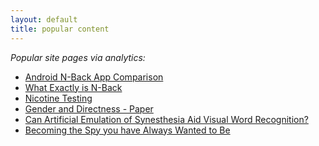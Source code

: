 ```yaml
---
layout: default
title: popular content
---
```


<p><em>Popular site pages via analytics:</em></p>

<ul>
	<li><a href="/main/2011/8/10/android-n-back-app-comparison.html">Android N-Back App Comparison</a></li>
	<li><a href="/main/2011/8/9/what-exactly-is-n-back.html">What Exactly is N-Back</a></li>
	<li><a href="/experiments/2012/12/26/nicotine.html">Nicotine Testing</a></li>
	<li><a href="/writing/2012/03/11/gender-and-directness-paper.html">Gender and Directness - Paper</a></li>
	<li><a href="/writing/2011/06/02/can-artificial-emulation-of-synesthesia-paper.html">Can Artificial Emulation of Synesthesia Aid Visual Word Recognition?</a></li>
	<li><a href="/writing/2012/04/30/becoming-the-spy-you-always-wanted-to-be.html">Becoming the Spy you have Always Wanted to Be</a></li>
</ul>
